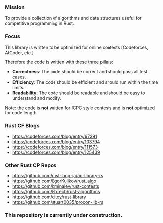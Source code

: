 ### Mission
To provide a collection of algorithms and data structures useful for competitive programming in Rust.

### Focus
This library is written to be optimized for online contests \[Codeforces, AtCoder, etc.\]

Therefore the code is written with these three pillars:
- **Correctness**: The code should be correct and should pass all test cases.
- **Efficiency**: The code should be efficient and should run within the time limits.
- **Readability**: The code should be readable and should be easy to understand and modify.

Note: the code is **not** written for ICPC style contests and is **not** optimized for code length.

### Rust CF Blogs

- https://codeforces.com/blog/entry/67391
- https://codeforces.com/blog/entry/103794
- https://codeforces.com/blog/entry/111573
- https://codeforces.com/blog/entry/125439

### Other Rust CP Repos

- https://github.com/rust-lang-ja/ac-library-rs
- https://github.com/EgorKulikov/rust_algo
- https://github.com/bminaiev/rust-contests
- https://github.com/EbTech/rust-algorithms
- https://github.com/qitoy/rust-library
- https://github.com/stuart0035/procon-lib-rs

### This repository is currently under construction.

